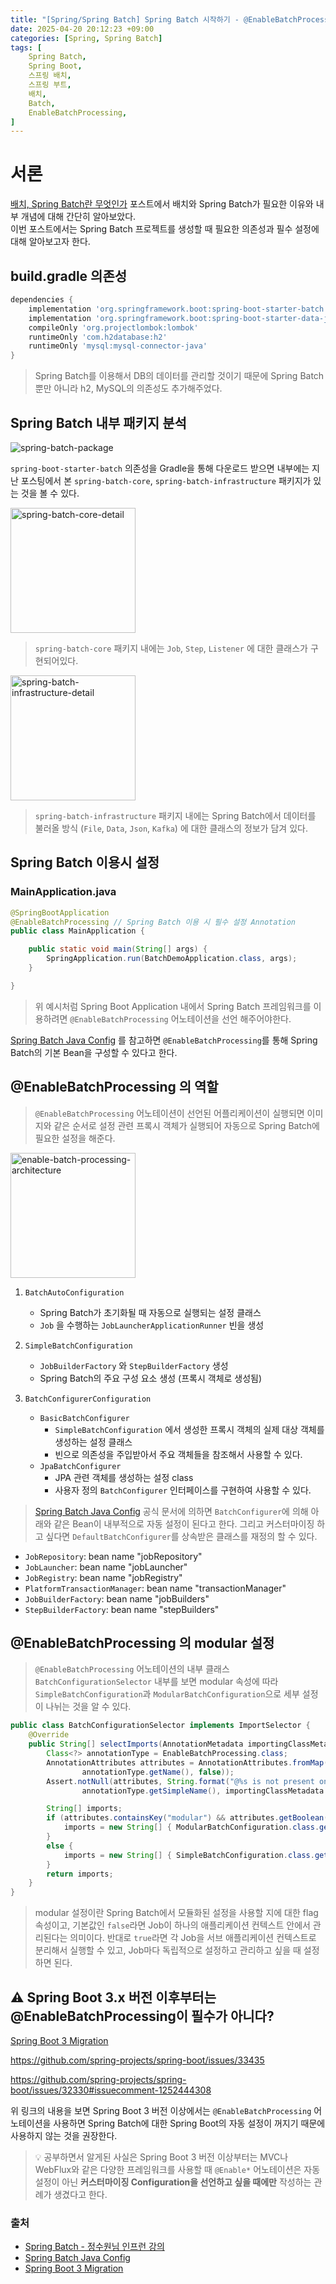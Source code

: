 ```yaml
---
title: "[Spring/Spring Batch] Spring Batch 시작하기 - @EnableBatchProcessing"
date: 2025-04-20 20:12:23 +09:00
categories: [Spring, Spring Batch]
tags: [
    Spring Batch,
    Spring Boot,
    스프링 배치,
    스프링 부트,
    배치,
    Batch,
    EnableBatchProcessing,
]
---
```


# 서론

[배치, Spring Batch란 무엇인가](https://longnh214.github.io/posts/Why_use_Spring_Batch/) 포스트에서 배치와 Spring Batch가 필요한 이유와 내부 개념에 대해 간단히 알아보았다.  
이번 포스트에서는 Spring Batch 프로젝트를 생성할 때 필요한 의존성과 필수 설정에 대해 알아보고자 한다.

## build.gradle 의존성

```gradle
dependencies {
    implementation 'org.springframework.boot:spring-boot-starter-batch'
    implementation 'org.springframework.boot:spring-boot-starter-data-jpa'
    compileOnly 'org.projectlombok:lombok'
    runtimeOnly 'com.h2database:h2'
    runtimeOnly 'mysql:mysql-connector-java'
}
```

> Spring Batch를 이용해서 DB의 데이터를 관리할 것이기 때문에 Spring Batch 뿐만 아니라 h2, MySQL의 의존성도 추가해주었다.

## Spring Batch 내부 패키지 분석

![spring-batch-package](../assets/img/develop/spring-batch-package.png)

`spring-boot-starter-batch` 의존성을 Gradle을 통해 다운로드 받으면 내부에는 지난 포스팅에서 본 `spring-batch-core`, `spring-batch-infrastructure` 패키지가 있는 것을 볼 수 있다.

<div style="text-align: left;">
    <img src="../assets/img/develop/spring-batch-core-detail.png" alt="spring-batch-core-detail" width="200"/>
</div>

> `spring-batch-core` 패키지 내에는 `Job`, `Step`, `Listener` 에 대한 클래스가 구현되어있다.

<div style="text-align: left;">
    <img src="../assets/img/develop/spring-batch-infrastructure-detail.png" alt="spring-batch-infrastructure-detail" width="200"/>
</div>

> `spring-batch-infrastructure` 패키지 내에는 Spring Batch에서 데이터를 불러올 방식 (`File`, `Data`, `Json`, `Kafka`) 에 대한 클래스의 정보가 담겨 있다.

## Spring Batch 이용시 설정

### MainApplication.java

```java
@SpringBootApplication
@EnableBatchProcessing // Spring Batch 이용 시 필수 설정 Annotation
public class MainApplication {

    public static void main(String[] args) {
        SpringApplication.run(BatchDemoApplication.class, args);
    }

}
```

> 위 예시처럼 Spring Boot Application 내에서 Spring Batch 프레임워크를 이용하려면 `@EnableBatchProcessing` 어노테이션을 선언 해주어야한다.  

[Spring Batch Java Config](https://docs.spring.io/spring-batch/docs/4.3.x/reference/html/job.html#javaConfig) 를 참고하면 `@EnableBatchProcessing`를 통해 Spring Batch의 기본 Bean을 구성할 수 있다고 한다.

## @EnableBatchProcessing 의 역할

> `@EnableBatchProcessing` 어노테이션이 선언된 어플리케이션이 실행되면 이미지와 같은 순서로 설정 관련 프록시 객체가 실행되어 자동으로 Spring Batch에 필요한 설정을 해준다.

<div style="text-align: left;">
    <img src="../assets/img/develop/enable-batch-processing-architecture.png" alt="enable-batch-processing-architecture" width="200"/>
</div>

1. `BatchAutoConfiguration`

   - Spring Batch가 초기화될 때 자동으로 실행되는 설정 클래스
   - `Job` 을 수행하는 `JobLauncherApplicationRunner` 빈을 생성  

2. `SimpleBatchConfiguration`

   - `JobBuilderFactory` 와 `StepBuilderFactory` 생성
   - Spring Batch의 주요 구성 요소 생성 (프록시 객체로 생성됨)

3. `BatchConfigurerConfiguration`
   - `BasicBatchConfigurer`
     - `SimpleBatchConfiguration` 에서 생성한 프록시 객체의 실제 대상 객체를 생성하는 설정 클래스
     - 빈으로 의존성을 주입받아서 주요 객체들을 참조해서 사용할 수 있다.
   - `JpaBatchConfigurer`
     - JPA 관련 객체를 생성하는 설정 class
     - 사용자 정의 `BatchConfigurer` 인터페이스를 구현하여 사용할 수 있다.

> [Spring Batch Java Config](https://docs.spring.io/spring-batch/docs/4.3.x/reference/html/job.html#javaConfig) 공식 문서에 의하면 `BatchConfigurer`에 의해 아래와 같은 Bean이 내부적으로 자동 설정이 된다고 한다. 그리고 커스터마이징 하고 싶다면 `DefaultBatchConfigurer`를 상속받은 클래스를 재정의 할 수 있다.

- `JobRepository`: bean name "jobRepository"
- `JobLauncher`: bean name "jobLauncher"
- `JobRegistry`: bean name "jobRegistry"
- `PlatformTransactionManager`: bean name "transactionManager"
- `JobBuilderFactory`: bean name "jobBuilders"
- `StepBuilderFactory`: bean name "stepBuilders"

## @EnableBatchProcessing 의 modular 설정

> `@EnableBatchProcessing` 어노테이션의 내부 클래스 `BatchConfigurationSelector` 내부를 보면 modular 속성에 따라 `SimpleBatchConfiguration`과 `ModularBatchConfiguration`으로 세부 설정이 나뉘는 것을 알 수 있다.

```java
public class BatchConfigurationSelector implements ImportSelector {
    @Override
    public String[] selectImports(AnnotationMetadata importingClassMetadata) {
        Class<?> annotationType = EnableBatchProcessing.class;
        AnnotationAttributes attributes = AnnotationAttributes.fromMap(importingClassMetadata.getAnnotationAttributes(
                annotationType.getName(), false));
        Assert.notNull(attributes, String.format("@%s is not present on importing class '%s' as expected",
                annotationType.getSimpleName(), importingClassMetadata.getClassName()));

        String[] imports;
        if (attributes.containsKey("modular") && attributes.getBoolean("modular")) {
            imports = new String[] { ModularBatchConfiguration.class.getName() };
        }
        else {
            imports = new String[] { SimpleBatchConfiguration.class.getName() };
        }
        return imports;
    }
}
```

> modular 설정이란 Spring Batch에서 모듈화된 설정을 사용할 지에 대한 flag 속성이고, 기본값인 `false`라면 Job이 하나의 애플리케이션 컨텍스트 안에서 관리된다는 의미이다. 반대로 `true`라면 각 Job을 서브 애플리케이션 컨텍스트로 분리해서 실행할 수 있고, Job마다 독립적으로 설정하고 관리하고 싶을 때 설정하면 된다.

## ⚠️ Spring Boot 3.x 버전 이후부터는 @EnableBatchProcessing이 필수가 아니다?

[Spring Boot 3 Migration](https://www.baeldung.com/spring-boot-3-migration#spring-batch)

<https://github.com/spring-projects/spring-boot/issues/33435>

<https://github.com/spring-projects/spring-boot/issues/32330#issuecomment-1252444308>

위 링크의 내용을 보면 Spring Boot 3 버전 이상에서는 `@EnableBatchProcessing` 어노테이션을 사용하면 Spring Batch에 대한 Spring Boot의 자동 설정이 꺼지기 때문에 사용하지 않는 것을 권장한다.

> 💡 공부하면서 알게된 사실은 Spring Boot 3 버전 이상부터는 MVC나 WebFlux와 같은 다양한 프레임워크를 사용할 때 `@Enable*` 어노테이션은 자동 설정이 아닌 **커스터마이징 Configuration을 선언하고 싶을 때에만** 작성하는 관례가 생겼다고 한다.

### 출처

- [Spring Batch - 정수원님 인프런 강의](https://www.inflearn.com/course/%EC%8A%A4%ED%94%84%EB%A7%81-%EB%B0%B0%EC%B9%98/dashboard)
- [Spring Batch Java Config](https://docs.spring.io/spring-batch/docs/4.3.x/reference/html/job.html#javaConfig)
- [Spring Boot 3 Migration](https://www.baeldung.com/spring-boot-3-migration#spring-batch)
